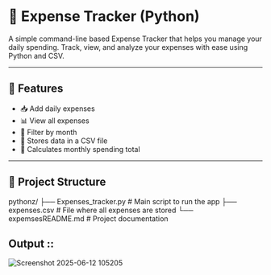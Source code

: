 # 💸 Expense Tracker (Python)

A simple command-line based Expense Tracker that helps you manage your daily spending. Track, view, and analyze your expenses with ease using Python and CSV.

---

## 🚀 Features

- 📥 Add daily expenses
- 📊 View all expenses
- 📆 Filter by month
- 📂 Stores data in a CSV file
- 🧮 Calculates monthly spending total

---

## 📁 Project Structure

pythonz/
├── Expenses_tracker.py # Main script to run the app
├── expenses.csv # File where all expenses are stored
└── expemsesREADME.md # Project documentation

## Output ::
![Screenshot 2025-06-12 105205](https://github.com/user-attachments/assets/fe755789-338d-47f1-b754-11a75f17909e)
